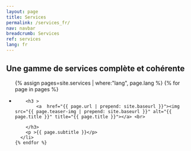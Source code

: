 ```yaml
---
layout: page
title: Services
permalink: /services_fr/
nav: navbar
breadcrumb: Services
ref: services
lang: fr
---
```


## Une gamme de services complète et cohérente
<div class="wrapper">


<ul>
    {% assign pages=site.services | where:"lang", page.lang %}
    {% for page in pages %}
      <li>
        
        <h3 >
			<a  href="{{ page.url | prepend: site.baseurl }}"><img src="{{ page.teaser-img | prepend: site.baseurl }}" alt="{{ page.title }}" title="{{ page.title }}"></a> <br>
          
        </h3>
        <p >{{ page.subtitle }}</p>
      </li>
    {% endfor %}
  </ul>
